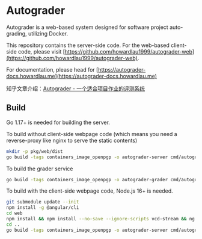 # Autograder

Autograder is a web-based system designed for software project auto-grading, utilizing Docker.

This repository contains the server-side code. For the web-based client-side code, please visit 
[https://github.com/howardlau1999/autograder-web](https://github.com/howardlau1999/autograder-web).

For documentation, please head for [https://autograder-docs.howardlau.me](https://autograder-docs.howardlau.me)

知乎文章介绍：[Autograder - 一个适合项目作业的评测系统](https://zhuanlan.zhihu.com/p/479027855)

## Build

Go 1.17+ is needed for building the server.

To build without client-side webpage code (which means you need a reverse-proxy like nginx to serve the static contents)

```bash
mkdir -p pkg/web/dist
go build -tags containers_image_openpgp -o autograder-server cmd/autograder_server.go
```

To build the grader service

```bash
go build -tags containers_image_openpgp -o autograder-grader cmd/autograder_grader.go
```

To build with the client-side webpage code, Node.js 16+ is needed.

```bash
git submodule update --init 
npm install -g @angular/cli
cd web
npm install && npm install --no-save --ignore-scripts vcd-stream && ng build --output-path ../pkg/web/dist
cd ..
go build -tags containers_image_openpgp -o autograder-server cmd/autograder_server.go
```

